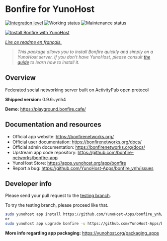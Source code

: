 <!--
N.B.: This README was automatically generated by https://github.com/YunoHost/apps/tree/master/tools/README-generator
It shall NOT be edited by hand.
-->

# Bonfire for YunoHost

[![Integration level](https://dash.yunohost.org/integration/bonfire.svg)](https://dash.yunohost.org/appci/app/bonfire) ![Working status](https://ci-apps.yunohost.org/ci/badges/bonfire.status.svg) ![Maintenance status](https://ci-apps.yunohost.org/ci/badges/bonfire.maintain.svg)

[![Install Bonfire with YunoHost](https://install-app.yunohost.org/install-with-yunohost.svg)](https://install-app.yunohost.org/?app=bonfire)

*[Lire ce readme en français.](./README_fr.md)*

> *This package allows you to install Bonfire quickly and simply on a YunoHost server.
If you don't have YunoHost, please consult [the guide](https://yunohost.org/#/install) to learn how to install it.*

## Overview

Federated social networking server built on ActivityPub open protocol

**Shipped version:** 0.9.6~ynh4

**Demo:** https://playground.bonfire.cafe/
## Documentation and resources

* Official app website: <https://bonfirenetworks.org/>
* Official user documentation: <https://bonfirenetworks.org/docs/>
* Official admin documentation: <https://bonfirenetworks.org/docs/>
* Upstream app code repository: <https://github.com/bonfire-networks/bonfire-app>
* YunoHost Store: <https://apps.yunohost.org/app/bonfire>
* Report a bug: <https://github.com/YunoHost-Apps/bonfire_ynh/issues>

## Developer info

Please send your pull request to the [testing branch](https://github.com/YunoHost-Apps/bonfire_ynh/tree/testing).

To try the testing branch, please proceed like that.

``` bash
sudo yunohost app install https://github.com/YunoHost-Apps/bonfire_ynh/tree/testing --debug
or
sudo yunohost app upgrade bonfire -u https://github.com/YunoHost-Apps/bonfire_ynh/tree/testing --debug
```

**More info regarding app packaging:** <https://yunohost.org/packaging_apps>
